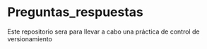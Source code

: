 # Preguntas_respuestas
Este repositorio sera para llevar a cabo una práctica de control de versionamiento
